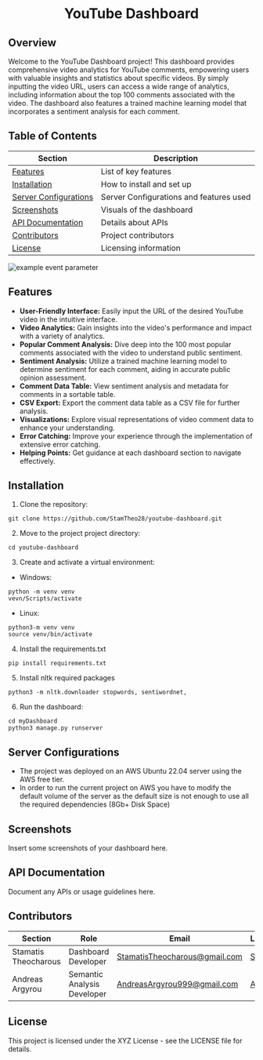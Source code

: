 <div align="center">

# YouTube Dashboard

</div>

## Overview

Welcome to the YouTube Dashboard project! This dashboard provides comprehensive video analytics for YouTube comments, empowering users with valuable insights and statistics about specific videos. By simply inputting the video URL, users can access a wide range of analytics, including information about the top 100 comments associated with the video. The dashboard also features a trained machine learning model that incorporates a sentiment analysis for each comment.

## Table of Contents



| Section         | Description                   |
| --------------- | ----------------------------- |
| [Features](#features) | List of key features       |
| [Installation](#installation) | How to install and set up   |
| [Server Configurations](#server) | Server Configurations and features used   |
| [Screenshots](#screenshots) | Visuals of the dashboard  |
| [API Documentation](#api-documentation) | Details about APIs  |
| [Contributors](#contributors) | Project contributors      |
| [License](#license) | Licensing information      |

![example event parameter]()



## Features <a name="features"></a>

- **User-Friendly Interface:** Easily input the URL of the desired YouTube video in the intuitive interface.
- **Video Analytics:** Gain insights into the video's performance and impact with a variety of analytics.
- **Popular Comment Analysis:** Dive deep into the 100 most popular comments associated with the video to understand public sentiment.
- **Sentiment Analysis:** Utilize a trained machine learning model to determine sentiment for each comment, aiding in accurate public opinion assessment.
- **Comment Data Table:** View sentiment analysis and metadata for comments in a sortable table.
- **CSV Export:** Export the comment data table as a CSV file for further analysis.
- **Visualizations:** Explore visual representations of video comment data to enhance your understanding.
- **Error Catching:** Improve your experience through the implementation of extensive error catching.
- **Helping Points:** Get guidance at each dashboard section to navigate effectively.

## Installation <a name="installation"></a>

1. Clone the repository:
```
git clone https://github.com/StamTheo28/youtube-dashboard.git
```

2. Move to the project project directory:
```
cd youtube-dashboard
```
3. Create and activate a virtual environment:
- Windows:
```
python -m venv venv
vevn/Scripts/activate
```
- Linux:
```
python3-m venv venv
source venv/bin/activate
```
4. Install the requirements.txt
```
pip install requirements.txt
```
5. Install nltk required packages
```
python3 -m nltk.downloader stopwords, sentiwordnet,
```
6. Run the dashboard:
```
cd myDashboard
python3 manage.py runserver
```

## Server Configurations  <a name="server"></a>
- The project was deployed on an AWS Ubuntu 22.04 server using the AWS free tier.
- In order to run the current project on AWS you have to modify the default volume of the server as the default size is not enough to use all the required dependencies (8Gb+ Disk Space)


## Screenshots <a name="screenshots"></a>
Insert some screenshots of your dashboard here.

## API Documentation
Document any APIs or usage guidelines here.

## Contributors <a name="contributors"></a>

| Section | Role | Email  | LinkedIn |
|---|---|---|---|
| Stamatis Theocharous | Dashboard Developer | StamatisTheocharous@gmail.com | [Stamatis](https://www.linkedin.com/in/stamatistheocharous/) |
| Andreas Argyrou | Semantic Analysis Developer | AndreasArgyrou999@gmail.com | [Andreas](https://www.linkedin.com/in/andreas-arghyrou-2260151b4/) |



## License
This project is licensed under the XYZ License - see the LICENSE file for details.
